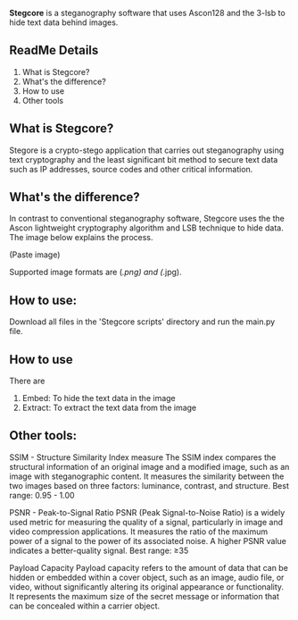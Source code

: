 **Stegcore** is a steganography software that uses Ascon128 and the 3-lsb to hide
text data behind images.

## ReadMe Details
1. What is Stegcore?
2. What's the difference?
3. How to use
4. Other tools

## What is Stegcore?
Stegore is a crypto-stego application that carries out steganography using text
cryptography and the least significant bit method to secure text data such as IP
addresses, source codes and other critical information.

## What's the difference?
In contrast to conventional steganography software, Stegcore uses the the Ascon
lightweight cryptography algorithm and LSB technique to hide data. The image
below explains the process.

(Paste image)

Supported image formats are (*.png) and (*.jpg).

## How to use:
Download all files in the 'Stegcore scripts' directory and run the main.py file.

## How to use
There are
1. Embed: To hide the text data in the image
2. Extract: To extract the text data from the image

## Other tools:
SSIM - Structure Similarity Index measure
The SSIM index compares the structural information of an original image and a
modified image, such as an image with steganographic content. It measures the 
similarity between the two images based on three factors: luminance, contrast,
and structure. Best range: 0.95 - 1.00

PSNR - Peak-to-Signal Ratio
PSNR (Peak Signal-to-Noise Ratio) is a widely used metric for measuring the
quality of a signal, particularly in image and video compression applications.
It measures the ratio of the maximum power of a signal to the power of its 
associated noise. A higher PSNR value indicates a better-quality signal.
Best range: ≥35

Payload Capacity
Payload capacity refers to the amount of data that can be hidden or embedded
within a cover object, such as an image, audio file, or video, without 
significantly altering its original appearance or functionality. It represents
the maximum size of the secret message or information that can be concealed 
within a carrier object.
